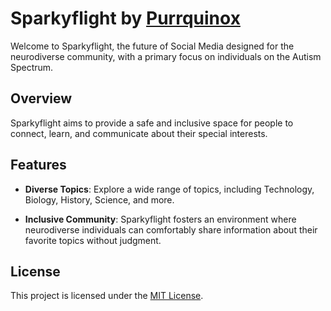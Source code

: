 # Sparkyflight by [Purrquinox](https://github.com/Purrquinox)

Welcome to Sparkyflight, the future of Social Media designed for the neurodiverse community, with a primary focus on individuals on the Autism Spectrum.

## Overview

Sparkyflight aims to provide a safe and inclusive space for people to connect, learn, and communicate about their special interests.

## Features

- **Diverse Topics**: Explore a wide range of topics, including Technology, Biology, History, Science, and more.

- **Inclusive Community**: Sparkyflight fosters an environment where neurodiverse individuals can comfortably share information about their favorite topics without judgment.

## License

This project is licensed under the [MIT License](LICENSE).
